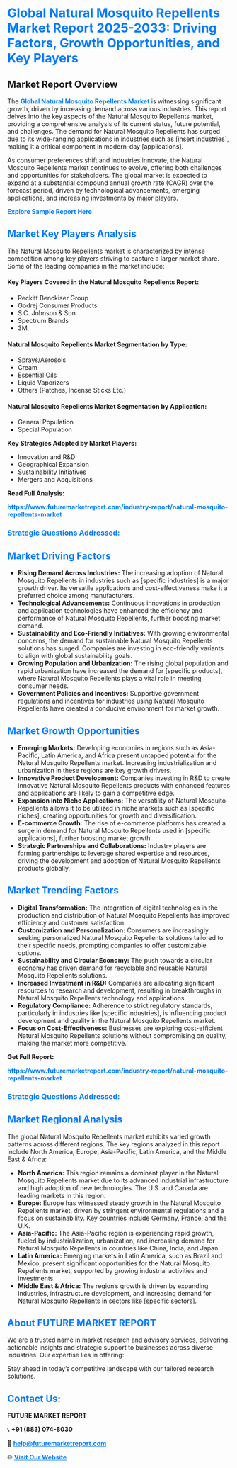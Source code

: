 <h1 style="color: #007BFF;">Global Natural Mosquito Repellents Market Report 2025-2033: Driving Factors, Growth Opportunities, and Key Players</h1>

<section id="overview">
<h2>Market Report Overview</h2>
<p>The <a href="https://www.futuremarketreport.com/industry-report/natural-mosquito-repellents-market" style="color: #007BFF; text-decoration: none;"><strong>Global Natural Mosquito Repellents Market</strong></a> is witnessing significant growth, driven by increasing demand across various industries. This report delves into the key aspects of the Natural Mosquito Repellents market, providing a comprehensive analysis of its current status, future potential, and challenges. The demand for Natural Mosquito Repellents has surged due to its wide-ranging applications in industries such as [insert industries], making it a critical component in modern-day [applications].</p>
<p>As consumer preferences shift and industries innovate, the Natural Mosquito Repellents market continues to evolve, offering both challenges and opportunities for stakeholders. The global market is expected to expand at a substantial compound annual growth rate (CAGR) over the forecast period, driven by technological advancements, emerging applications, and increasing investments by major players.</p>
</section>

<section id="overview">
<p><a href="https://www.futuremarketreport.com/request-sample/reportId=31664" style="color: #007BFF; text-decoration: none;"><strong>Explore Sample Report Here</strong></a></p>
</section>

<section id="key-players">
<h2 style="color: #007BFF;">Market Key Players Analysis</h2>
<p>The Natural Mosquito Repellents market is characterized by intense competition among key players striving to capture a larger market share. Some of the leading companies in the market include:</p>
<h4>Key Players Covered in the Natural Mosquito Repellents Report:</h4>
<ul><li>Reckitt Benckiser Group</li><li>Godrej Consumer Products</li><li>S.C. Johnson &amp; Son</li><li>Spectrum Brands</li><li>3M</li></ul>
<h4>Natural Mosquito Repellents Market Segmentation by Type:</h4>
<ul><li>Sprays/Aerosols</li><li>Cream</li><li>Essential Oils</li><li>Liquid Vaporizers</li><li>Others (Patches, Incense Sticks Etc.)</li></ul>

<h4>Natural Mosquito Repellents Market Segmentation by Application:</h4>
<ul><li>General Population</li><li>Special Population</li></ul>
<p><strong>Key Strategies Adopted by Market Players:</strong></p>
<ul>
<li>Innovation and R&D</li>
<li>Geographical Expansion</li>
<li>Sustainability Initiatives</li>
<li>Mergers and Acquisitions</li>
</ul>
</section>

<section>
<p><strong>Read Full Analysis: </strong></p><a href="https://www.futuremarketreport.com/industry-report/natural-mosquito-repellents-market" style="color: #007BFF; text-decoration: none;"><strong>https://www.futuremarketreport.com/industry-report/natural-mosquito-repellents-market</strong></a>
<h3 style="color: #007BFF;">Strategic Questions Addressed:</h3>
</section>

<section id="driving-factors">
<h2 style="color: #007BFF;">Market Driving Factors</h2>
<ul>
<li><strong>Rising Demand Across Industries:</strong> The increasing adoption of Natural Mosquito Repellents in industries such as [specific industries] is a major growth driver. Its versatile applications and cost-effectiveness make it a preferred choice among manufacturers.</li>
<li><strong>Technological Advancements:</strong> Continuous innovations in production and application technologies have enhanced the efficiency and performance of Natural Mosquito Repellents, further boosting market demand.</li>
<li><strong>Sustainability and Eco-Friendly Initiatives:</strong> With growing environmental concerns, the demand for sustainable Natural Mosquito Repellents solutions has surged. Companies are investing in eco-friendly variants to align with global sustainability goals.</li>
<li><strong>Growing Population and Urbanization:</strong> The rising global population and rapid urbanization have increased the demand for [specific products], where Natural Mosquito Repellents plays a vital role in meeting consumer needs.</li>
<li><strong>Government Policies and Incentives:</strong> Supportive government regulations and incentives for industries using Natural Mosquito Repellents have created a conducive environment for market growth.</li>
</ul>
</section>

<section id="growth-opportunities">
<h2 style="color: #007BFF;">Market Growth Opportunities</h2>
<ul>
<li><strong>Emerging Markets:</strong> Developing economies in regions such as Asia-Pacific, Latin America, and Africa present untapped potential for the Natural Mosquito Repellents market. Increasing industrialization and urbanization in these regions are key growth drivers.</li>
<li><strong>Innovative Product Development:</strong> Companies investing in R&D to create innovative Natural Mosquito Repellents products with enhanced features and applications are likely to gain a competitive edge.</li>
<li><strong>Expansion into Niche Applications:</strong> The versatility of Natural Mosquito Repellents allows it to be utilized in niche markets such as [specific niches], creating opportunities for growth and diversification.</li>
<li><strong>E-commerce Growth:</strong> The rise of e-commerce platforms has created a surge in demand for Natural Mosquito Repellents used in [specific applications], further boosting market growth.</li>
<li><strong>Strategic Partnerships and Collaborations:</strong> Industry players are forming partnerships to leverage shared expertise and resources, driving the development and adoption of Natural Mosquito Repellents products globally.</li>
</ul>
</section>

<section id="trending-factors">
<h2 style="color: #007BFF;">Market Trending Factors</h2>
<ul>
<li><strong>Digital Transformation:</strong> The integration of digital technologies in the production and distribution of Natural Mosquito Repellents has improved efficiency and customer satisfaction.</li>
<li><strong>Customization and Personalization:</strong> Consumers are increasingly seeking personalized Natural Mosquito Repellents solutions tailored to their specific needs, prompting companies to offer customizable options.</li>
<li><strong>Sustainability and Circular Economy:</strong> The push towards a circular economy has driven demand for recyclable and reusable Natural Mosquito Repellents solutions.</li>
<li><strong>Increased Investment in R&D:</strong> Companies are allocating significant resources to research and development, resulting in breakthroughs in Natural Mosquito Repellents technology and applications.</li>
<li><strong>Regulatory Compliance:</strong> Adherence to strict regulatory standards, particularly in industries like [specific industries], is influencing product development and quality in the Natural Mosquito Repellents market.</li>
<li><strong>Focus on Cost-Effectiveness:</strong> Businesses are exploring cost-efficient Natural Mosquito Repellents solutions without compromising on quality, making the market more competitive.</li>
</ul>
</section>

<section>
<p><strong>Get Full Report: </strong></p><a href="https://www.futuremarketreport.com/industry-report/natural-mosquito-repellents-market" style="color: #007BFF; text-decoration: none;"><strong>https://www.futuremarketreport.com/industry-report/natural-mosquito-repellents-market</strong></a>
<h3 style="color: #007BFF;">Strategic Questions Addressed:</h3>
</section>


<section id="regional-analysis">
<h2 style="color: #007BFF;">Market Regional Analysis</h2>
<p>The global Natural Mosquito Repellents market exhibits varied growth patterns across different regions. The key regions analyzed in this report include North America, Europe, Asia-Pacific, Latin America, and the Middle East & Africa:</p>
<ul>
<li><strong>North America:</strong> This region remains a dominant player in the Natural Mosquito Repellents market due to its advanced industrial infrastructure and high adoption of new technologies. The U.S. and Canada are leading markets in this region.</li>
<li><strong>Europe:</strong> Europe has witnessed steady growth in the Natural Mosquito Repellents market, driven by stringent environmental regulations and a focus on sustainability. Key countries include Germany, France, and the U.K.</li>
<li><strong>Asia-Pacific:</strong> The Asia-Pacific region is experiencing rapid growth, fueled by industrialization, urbanization, and increasing demand for Natural Mosquito Repellents in countries like China, India, and Japan.</li>
<li><strong>Latin America:</strong> Emerging markets in Latin America, such as Brazil and Mexico, present significant opportunities for the Natural Mosquito Repellents market, supported by growing industrial activities and investments.</li>
<li><strong>Middle East & Africa:</strong> The region’s growth is driven by expanding industries, infrastructure development, and increasing demand for Natural Mosquito Repellents in sectors like [specific sectors].</li>
</ul>
</section>

<footer>
<h2 style="color: #007BFF;">About FUTURE MARKET REPORT</h2>
<p>We are a trusted name in market research and advisory services, delivering actionable insights and strategic support to businesses across diverse industries. Our expertise lies in offering:</p>

<p>Stay ahead in today’s competitive landscape with our tailored research solutions.</p>

<h2 style="color: #007BFF;">Contact Us:</h2>
<p><strong>FUTURE MARKET REPORT</strong></p>
<p>📞 <strong>+91 (883) 074-8030</strong></p>
<p>📧 <strong><a href="mailto:help@futuremarketreport.com" style="color: #007BFF;">help@futuremarketreport.com</a></strong></p>
<p>🌐 <strong><a href="https://www.futuremarketreport.com/" style="color: #007BFF;">Visit Our Website</a></strong></p>
</footer>